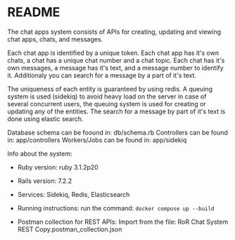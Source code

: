 # README

The chat apps system consists of APIs for creating, updating and viewing chat apps, chats, and messages.

Each chat app is identified by a unique token.
Each chat app has it's own chats, a chat has a unique chat number and a chat topic.
Each chat has it's own messages, a message has it's text, and a message number to identify it. Additionaly you can 
search for a message by a part of it's text.

The uniqueness of each entity is guaranteed by using redis.
A queuing system is used (sidekiq) to avoid heavy load on the server in case of several concurrent users,
the queuing system is used for creating or updating any of the entities.
The search for a message by part of it's text is done using elastic search.

Database schema can be foound in: db/schema.rb
Controllers can be found in: app/controllers
Workers/Jobs can be found in: app/sidekiq


Info about the system:

* Ruby version: ruby 3.1.2p20

* Rails version: 7.2.2

* Services: Sidekiq, Redis, Elasticsearch

* Running instructions: run the command: `docker compose up --build`

* Postman collection for REST APIs: Import from the file: RoR Chat System REST Copy.postman_collection.json


